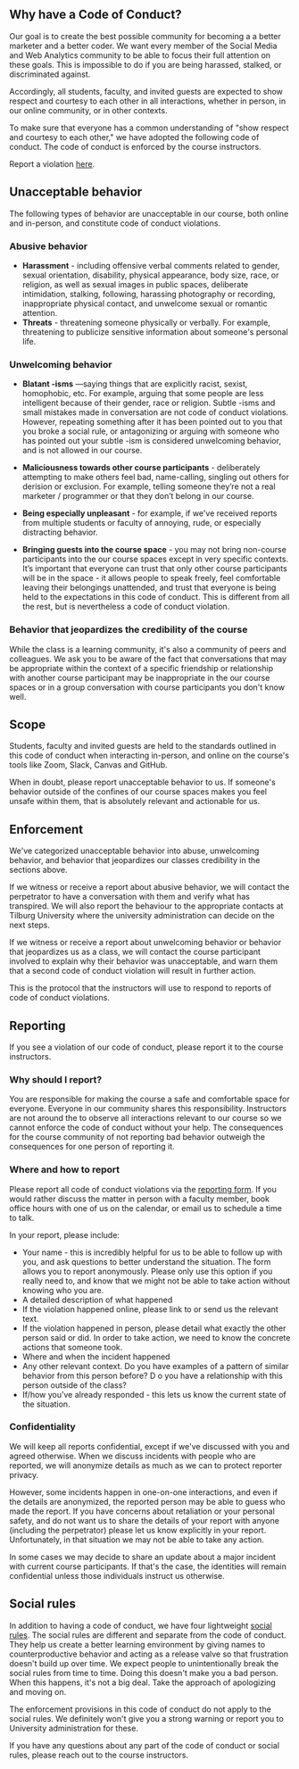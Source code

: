 ## Why have a Code of Conduct?

Our goal is to create the best possible community for becoming a a better marketer and a better coder. 
We want every member of the Social Media and Web Analytics community to be able to focus their full attention on these goals.
This is impossible to do if you are being harassed, stalked, or discriminated against.

Accordingly, all students, faculty, and invited guests are expected to show respect and courtesy to each other in all interactions, whether in person, in our online community, or in other contexts.

To make sure that everyone has a common understanding of "show respect and courtesy to each other," we have adopted the following code of conduct. 
The code of conduct is enforced by the course instructors.

Report a violation [here](https://forms.gle/4gUq34QgsyhPGgFC6).

## Unacceptable behavior

The following types of behavior are unacceptable in our course, both online and in-person, and constitute code of conduct violations.

### Abusive behavior

* **Harassment** - including offensive verbal comments related to gender, sexual orientation, disability, physical appearance, body size, race, or religion, as well as sexual images in public spaces, deliberate intimidation, stalking, following, harassing photography or recording, inappropriate physical contact, and unwelcome sexual or romantic attention.
* **Threats**  - threatening someone physically or verbally. 
  For example, threatening to publicize sensitive information about someone's personal life.

### Unwelcoming behavior

* **Blatant -isms** —saying things that are explicitly racist, sexist, homophobic, etc. For example, arguing that some people are less intelligent because of their gender, race or religion. 
  Subtle -isms and small mistakes made in conversation are not code of conduct violations. 
  However, repeating something after it has been pointed out to you that you broke a social rule, or antagonizing or arguing with someone who has pointed out your subtle -ism is considered unwelcoming behavior, and is not allowed in our course.

* **Maliciousness towards other course participants**  - deliberately attempting to make others feel bad, name-calling, singling out others for derision or exclusion. 
  For example, telling someone they’re not a real marketer / programmer or that they don’t belong in our course.

* **Being especially unpleasant** - for example, if we've received reports from multiple students or faculty of annoying, rude, or especially distracting behavior.

* **Bringing guests into the course space**  - you may not bring non-course participants into the our course spaces except in very specific contexts.
  It’s important that everyone can trust that only other course participants will be in the space - it allows people to speak freely, feel comfortable leaving their belongings unattended, and trust that everyone is being held to the expectations in this code of conduct. 
  This is different from all the rest, but is nevertheless a code of conduct violation.

### Behavior that jeopardizes the credibility of the course 

While the class is a learning community, it's also a community of peers and colleagues. 
We ask you to be aware of the fact that conversations that may be appropriate within the context of a specific friendship or relationship with another course participant may be inappropriate in the our course spaces or in a group conversation with course participants you don't know well.

## Scope

Students, faculty and invited guests are held to the standards outlined in this code of conduct when interacting in-person, and online on the course's tools like Zoom, Slack, Canvas and GitHub.

When in doubt, please report unacceptable behavior to us. 
If someone's behavior outside of the confines of our course spaces makes you feel unsafe within them, that is absolutely relevant and actionable for us.

## Enforcement

We've categorized unacceptable behavior into abuse, unwelcoming behavior, and behavior that jeopardizes our classes credibility in the sections above.

If we witness or receive a report about abusive behavior, we will contact the perpetrator to have a conversation with them and verify what has transpired.
We will also report the behaviour to the appropriate contacts at Tilburg University where the university administration can decide on the next steps.

If we witness or receive a report about unwelcoming behavior or behavior that jeopardizes us as a class, we will contact the course participant involved to explain why their behavior was unacceptable, and warn them that a second code of conduct violation will result in further action.

This is the protocol that the instructors will use to respond to reports of code of conduct violations.

## Reporting

If you see a violation of our code of conduct, please report it to the course instructors.

### Why should I report?

You are responsible for making the course a safe and comfortable space for everyone. 
Everyone in our community shares this responsibility. 
Instructors are not around the to observe all interactions relevant to our course so we cannot enforce the code of conduct without your help.
The consequences for the course community of not reporting bad behavior outweigh the consequences for one person of reporting it. 

### Where and how to report

Please report all code of conduct violations via the [reporting form](https://forms.gle/4gUq34QgsyhPGgFC6). 
If you would rather discuss the matter in person with a faculty member, book office hours with one of us on the calendar, or email us to schedule a time to talk.

In your report, please include:

* Your name - this is incredibly helpful for us to be able to follow up with you, and ask questions to better understand the situation. 
  The form allows you to report anonymously. 
  Please only use this option if you really need to, and know that we might not be able to take action without knowing who you are. 
* A detailed description of what happened
* If the violation happened online, please link to or send us the relevant text.
* If the violation happened in person, please detail what exactly the other person said or did. 
  In order to take action, we need to know the concrete actions that someone took.
* Where and when the incident happened
* Any other relevant context. 
  Do you have examples of a pattern of similar behavior from this person before? D
  o you have a relationship with this person outside of the class?
* If/how you’ve already responded - this lets us know the current state of the situation.

### Confidentiality

We will keep all reports confidential, except if we've discussed with you and agreed otherwise. 
When we discuss incidents with people who are reported, we will anonymize details as much as we can to protect reporter privacy.

However, some incidents happen in one-on-one interactions, and even if the details are anonymized, the reported person may be able to guess who made the report. 
If you have concerns about retaliation or your personal safety, and do not want us to share the details of your report with anyone (including the perpetrator) please let us know explicitly in your report. 
Unfortunately, in that situation we may not be able to take any action.

In some cases we may decide to share an update about a major incident with current course participants.
If that's the case, the identities will remain confidential unless those individuals instruct us otherwise.

## Social rules

In addition to having a code of conduct, we have four lightweight [social rules](../social_rules). 
The social rules are different and separate from the code of conduct. 
They help us create a better learning environment by giving names to counterproductive behavior and acting as a release valve so that frustration doesn't build up over time. 
We expect people to unintentionally break the social rules from time to time. 
Doing this doesn't make you a bad person. 
When this happens, it's not a big deal.
Take the approach of apologizing and moving on.

The enforcement provisions in this code of conduct do not apply to the social rules. 
We definitely won't give you a strong warning or report you to University administration for these.

If you have any questions about any part of the code of conduct or social rules, please reach out to the course instructors.
